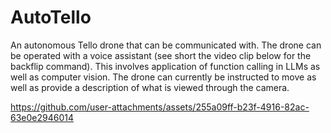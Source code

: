 # AutoTello

An autonomous Tello drone that can be communicated with. The drone can be operated with a voice assistant (see short the video clip below for the backflip command). This involves application of function calling in LLMs as well as computer vision. The drone can currently be instructed to move as well as provide a description of what is viewed through the camera.

https://github.com/user-attachments/assets/255a09ff-b23f-4916-82ac-63e0e2946014

